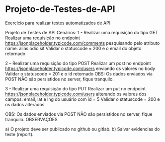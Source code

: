 # Projeto-de-Testes-de-API
Exercício para realizar testes automatizados de API


Projeto de Testes de API
Cenários:
1 - Realizar uma requisição do tipo GET
Realizar uma requisição no endpoint https://jsonplaceholder.typicode.com/comments
pesquisando pelo atributo name: alias odio sit
Validar o statuscode = 200 e o email do objeto retornado

2 – Realizar uma requisição do tipo POST
Realizar um post no endpoint https://jsonplaceholder.typicode.com/users enviando os valores
no body
Validar o statuscode = 201 e o id retornado
OBS: Os dados enviados via POST NÃO são persistidos no server, fique tranquilo.

3 - Realizar uma requisição do tipo PUT
Realizar um put no endpoint https://jsonplaceholder.typicode.com/users alterando os valores
dos campos: email, lat e lng do usuário com id = 5
Validar o statuscode = 200 e os dados alterados

OBS: Os dados enviados via POST NÃO são persistidos no server, fique tranquilo.
OBSERVAÇÕES

a) O projeto deve ser publicado no github ou gitlab.
b) Salvar evidencias do teste (report).